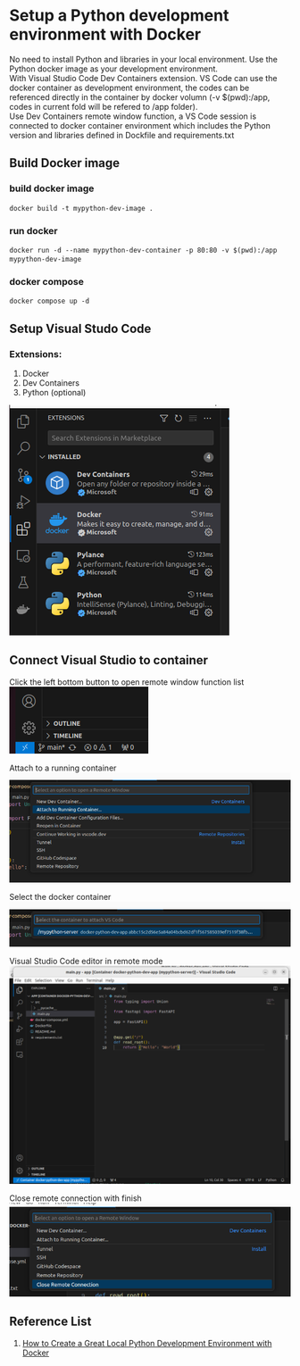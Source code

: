 # Setup a Python development environment with Docker

No need to install Python and libraries in your local environment. Use the Python docker image as your development environment. <br/>
With Visual Studio Code Dev Containers extension. VS Code can use the docker container as development environment, the codes can be referenced directly in the container by docker volumn (-v $(pwd):/app, codes in current fold will be refered to /app folder). <br/>
Use Dev Containers remote window function, a VS Code session is connected to docker container environment which includes the Python version and libraries defined in Dockfile and requirements.txt

## Build Docker image

### build docker image

```
docker build -t mypython-dev-image .
```

### run docker

```
docker run -d --name mypython-dev-container -p 80:80 -v $(pwd):/app mypython-dev-image
```

### docker compose

```
docker compose up -d
```

## Setup Visual Studo Code

### Extensions:

1. Docker
2. Dev Containers
3. Python (optional)

![extensions](../screenshots/python/extensions.png)

## Connect Visual Studio to container

Click the left bottom button to open remote window function list<br/>
![open remote window](../screenshots/python/1-1.png)

Attach to a running container<br/>
![connect to container](../screenshots/python/1-2.png)

Select the docker container<br/>
![attach to running container](../screenshots/python/1-3.png)

Visual Studio Code editor in remote mode<br/>
![editor for remote](../screenshots/python/1-4.png)

Close remote connection with finish<br/>
![disconnect](../screenshots/python/1-5.png)


## Reference List

1. [How to Create a Great Local Python Development Environment with Docker](https://youtu.be/6OxqiEeCvMI?si=0JaA0c2dHo4MynXi)